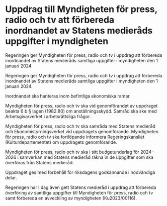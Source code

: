 # Uppdrag till Myndigheten för press, radio och tv att förbereda inordnandet av Statens medieråds uppgifter i myndigheten

Regeringen ger Myndigheten för press, radio och tv i uppdrag att förbereda inordnandet av Statens medieråds samtliga uppgifter i myndigheten den 1 januari 2024.

Regeringen ger Myndigheten för press, radio och tv i uppdrag att förbereda inordnandet av Statens medieråds samtliga uppgifter i myndigheten den 1 januari 2024.

Inordnandet ska hanteras inom befintliga ekonomiska ramar.

Myndigheten för press, radio och tv ska vid genomförandet av uppdraget beakta 6 b § lagen (1982:80) om anställningsskydd. Samråd ska ske med Arbetsgivarverket i arbetsrättsliga frågor.

Myndigheten för press, radio och tv ska samråda med Statens medieråd och Ekonomistyrningsverket vid uppdragets genomförande.
Myndigheten för press, radio och tv ska fortlöpande informera
Regeringskansliet (Kulturdepartementet) om uppdragets genomförande.

Myndigheten för press, radio och tv ska i sitt budgetunderlag för 2024–2026 i samverkan med Statens medieråd räkna in de uppgifter som ska överföras från Statens medieråd.

Uppdraget ges med förbehåll för riksdagens godkännande i nödvändiga delar.

Regeringen har i dag även gett Statens medieråd i uppdrag att förbereda överföring av samtliga uppgifter till Myndigheten för press, radio och tv samt förbereda en avveckling av myndigheten (Ku2023/00116).
